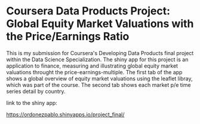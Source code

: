 # Coursera Data Products Project: Global Equity Market Valuations with the Price/Earnings Ratio

This is my submission for Coursera's Developing Data Products final project within the Data Science Specialization.
The shiny app for this project is an application to finance, measuring and illustrating global equity market valuations throught the price-earnings-multiple. The first tab of the app shows a global overview of equity market valuations using the leaflet libray, which was part of the course. The second tab shows each market p/e time series detail by country.

link to the shiny app: 

https://ordonezpablo.shinyapps.io/project_final/
